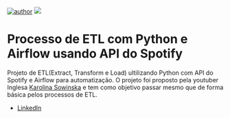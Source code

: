[![author](https://img.shields.io/badge/author-leovilani-green)](https://www.linkedin.com/in/leonardo-vilani-selan/) [![](https://img.shields.io/badge/python-3.7+-blue.svg)](https://www.python.org/downloads/release/python-365/)

# Processo de ETL com Python e Airflow usando API do Spotify

Projeto de ETL(Extract, Transform e Load) ultilizando Python com API do Spotify e Airflow para automatização.
O projeto foi proposto pela youtuber Inglesa [Karolina Sowinska](https://www.youtube.com/c/KarolinaSowinska) e tem como objetivo passar mesmo que de forma básica pelos processos de ETL.

* [LinkedIn](https://www.linkedin.com/in/leonardo-vilani-selan/)
